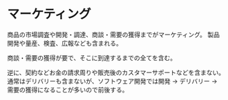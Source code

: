 # マーケティング

商品の市場調査や開発・調達、商談・需要の獲得までがマーケティング。
製品開発や量産、検査、広報なども含まれる。

商談・需要の獲得が要で、そこに到達するまでの全てを含む。

逆に、契約などお金の請求周りや販売後のカスタマーサポートなどを含まない。
通常はデリバリーも含まないが、ソフトウェア開発では開発 → デリバリー → 需要の獲得になることが多いので前後する。
